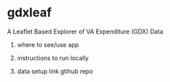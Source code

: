 # gdxleaf
A Leaflet Based Explorer of VA Expenditure (GDX) Data


1. where to see/use app

2. instructions to run locally

3. data setup link gtihub repo